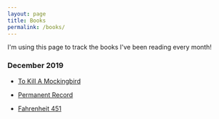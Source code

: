 ```yaml
---
layout: page
title: Books
permalink: /books/
---
```


I'm using this page to track the books I've been reading every month!

### December 2019

* [To Kill A Mockingbird](https://www.amazon.ca/Kill-Mockingbird-Harper-Lee/dp/0446310786)

* [Permanent Record](https://www.amazon.ca/dp/B07STQPGH6/ref=dp-kindle-redirect?_encoding=UTF8&btkr=1)

* [Fahrenheit 451](https://www.amazon.ca/Fahrenheit-451-Novel-Ray-Bradbury/dp/1451673310)
